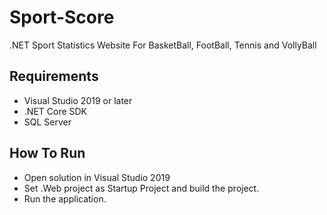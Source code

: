 # Sport-Score
.NET Sport Statistics Website For BasketBall, FootBall, Tennis and VollyBall 

## Requirements 

* Visual Studio 2019 or later
* .NET Core SDK
* SQL Server

## How To Run

* Open solution in Visual Studio 2019
* Set .Web project as Startup Project and build the project.
* Run the application.
